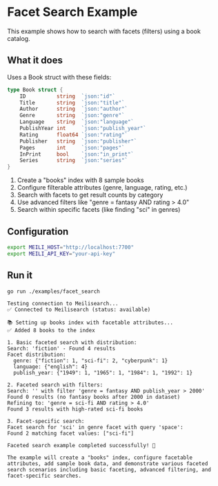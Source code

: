 # Facet Search Example

This example shows how to search with facets (filters) using a book catalog.

## What it does

Uses a Book struct with these fields:

```go
type Book struct {
    ID          string  `json:"id"`
    Title       string  `json:"title"`
    Author      string  `json:"author"`
    Genre       string  `json:"genre"`
    Language    string  `json:"language"`
    PublishYear int     `json:"publish_year"`
    Rating      float64 `json:"rating"`
    Publisher   string  `json:"publisher"`
    Pages       int     `json:"pages"`
    InPrint     bool    `json:"in_print"`
    Series      string  `json:"series"`
}
```

1. Create a "books" index with 8 sample books
2. Configure filterable attributes (genre, language, rating, etc.)
3. Search with facets to get result counts by category
4. Use advanced filters like "genre = fantasy AND rating > 4.0"
5. Search within specific facets (like finding "sci" in genres)

## Configuration

```bash
export MEILI_HOST="http://localhost:7700"
export MEILI_API_KEY="your-api-key"
```

## Run it

```bash
go run ./examples/facet_search
```
```
Testing connection to Meilisearch...
✅ Connected to Meilisearch (status: available)

📚 Setting up books index with facetable attributes...
✅ Added 8 books to the index

1. Basic faceted search with distribution:
Search: 'fiction' - Found 4 results
Facet distribution:
  genre: {"fiction": 1, "sci-fi": 2, "cyberpunk": 1}
  language: {"english": 4}
  publish_year: {"1949": 1, "1965": 1, "1984": 1, "1992": 1}

2. Faceted search with filters:
Search: '' with filter 'genre = fantasy AND publish_year > 2000'
Found 0 results (no fantasy books after 2000 in dataset)
Refining to: 'genre = sci-fi AND rating > 4.0'
Found 3 results with high-rated sci-fi books

3. Facet-specific search:
Facet search for 'sci' in genre facet with query 'space':
Found 2 matching facet values: ["sci-fi"]

Faceted search example completed successfully! 🎉

The example will create a "books" index, configure facetable attributes, add sample book data, and demonstrate various faceted search scenarios including basic faceting, advanced filtering, and facet-specific searches.
